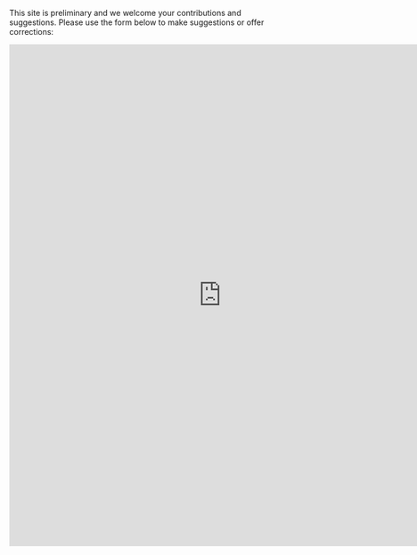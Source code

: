 

This site is preliminary and we welcome your contributions and suggestions. Please use the form below to make suggestions or offer corrections:

<iframe src="https://docs.google.com/forms/d/e/1FAIpQLSc9_zu2Ql6tY2nSaruNTq1yO1RHkbXvio3OVon0AHQw-xklgg/viewform?embedded=true" width="760" height="900" frameborder="0" marginheight="0" marginwidth="0">Loading...</iframe>

